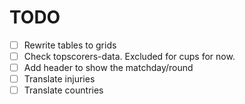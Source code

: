 # TODO
- [ ] Rewrite tables to grids
- [ ] Check topscorers-data. Excluded for cups for now.
- [ ] Add header to show the matchday/round
- [ ] Translate injuries
- [ ] Translate countries
